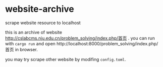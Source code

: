 # website-archive
scrape website resource to localhost

this is an archive of website http://cslabcms.nju.edu.cn/problem_solving/index.php/首页 .
you can run with `cargo run` and open http://localhost:8000/problem_solving/index.php/首页 in browser.

you may try scrape other website by modifing `config.toml`.

